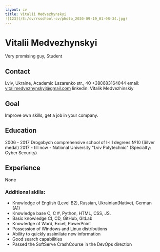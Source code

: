 ```yaml
---
layout: cv
title: Vitalii Medvezhynskyi
![123](/E:/cv/rsschool-cv/photo_2020-09-19_01-08-34.jpg)
---
```

# Vitalii Medvezhynskyi

Very promising guy, Student 


## Contact
Lviv, Ukraine, Academic Lazarenko str., 40
+380683164044
email: vitaiimedvezhynskyi@gmail.com
linkedin: Vitalik Medvezhinskiy


## Goal
Improve own skills, get a job in your company.

## Education
2006 - 2017 Drogobych comprehensive school of I-III degrees №10 (Silver medal)
2017 - till now - National University "Lviv Polytechnic" (Specialty: Cyber Security)

## Experience
None

### Additional skills:
- Knowledge of English (Level B2), Russian, Ukrainian(Native), German (A1)
- Knowledge base C, C #, Python, HTML, CSS, JS.
-  Basic knowledge CI, CD, GitHub, GitLab
- Knowledge of Word, Excel, PowerPoint
- Possession of Windows and Linux distributions
- Ability to quickly assimilate new information
- Good search capabilities
- Passed the SoftServe CrashCourse in the DevOps direction
